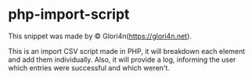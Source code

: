 # php-import-script

This snippet was made by © Glori4n(https://glori4n.net).

This is an import CSV script made in PHP, it will breakdown each element and add them individually.
Also, it will provide a log, informing the user which entries were successful and which weren't.
